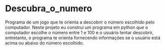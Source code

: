 # Descubra_o_numero
Programa de um jogo que te orienta a descobrir o número escolhido pelo computador.
Neste projeto eu construi um programa em python que o computador escolhe o número entre 1 e 100 e o usuário tentar descobrir,
entretanto, o programa te orienta fornecendo informações se o usuário está acima ou abaixo do número escolhido.
